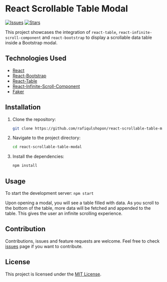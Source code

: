 # React Scrollable Table Modal

[![Issues](https://img.shields.io/github/issues/rafiqulshopon/react-scrollable-table-modal)](https://github.com/rafiqulshopon/react-scrollable-table-modal/issues)
[![Stars](https://img.shields.io/github/stars/rafiqulshopon/react-scrollable-table-modal)](https://github.com/rafiqulshopon/react-scrollable-table-modal/stargazers)

This project showcases the integration of `react-table`, `react-infinite-scroll-component` and `react-bootstrap` to display a scrollable data table inside a Bootstrap modal. 

## Technologies Used

- [React](https://reactjs.org/)
- [React-Bootstrap](https://react-bootstrap.github.io/)
- [React-Table](https://react-table.tanstack.com/)
- [React-Infinite-Scroll-Component](https://www.npmjs.com/package/react-infinite-scroll-component)
- [Faker](https://www.npmjs.com/package/faker)

## Installation

1. Clone the repository:
    ```bash
    git clone https://github.com/rafiqulshopon/react-scrollable-table-modal.git
    ```
2. Navigate to the project directory:
    ```bash
    cd react-scrollable-table-modal
    ```
3. Install the dependencies:
    ```bash
    npm install
    ```

## Usage

To start the development server:
    ```
    npm start
    ```


Upon opening a modal, you will see a table filled with data. As you scroll to the bottom of the table, more data will be fetched and appended to the table. This gives the user an infinite scrolling experience. 

## Contribution

Contributions, issues and feature requests are welcome. Feel free to check [issues](https://github.com/rafiqulshopon/react-scrollable-table-modal/issues) page if you want to contribute.

## License

This project is licensed under the [MIT License](https://github.com/rafiqulshopon/react-scrollable-table-modal/blob/local/LICENSE).
